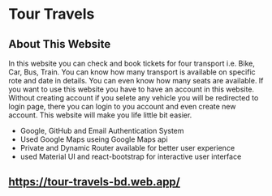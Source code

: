 # Tour Travels

## About This Website
In this website you can check and book tickets for four transport i.e. Bike, Car, Bus, Train. You can know how many transport is available on specific rote and date in details. You can even know how many seats are available. If you want to use this website you have to have an account in this website. Without creating account if you selete any vehicle you will be redirected to login page, there you can login to you account and even create new account. This website will make you life little bit easier.

- Google, GitHub and Email Authentication System
- Used Google Maps useing Google Maps api
- Private and Dynamic Router available for better user experience
- used Material UI and react-bootstrap for interactive user interface

## https://tour-travels-bd.web.app/
